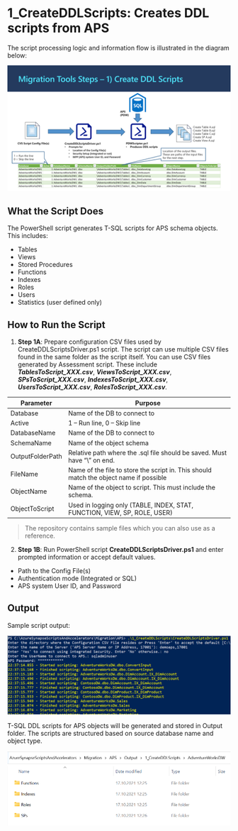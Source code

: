 # 1_CreateDDLScripts: Creates DDL scripts from APS

The script processing logic and information flow is illustrated in the diagram below: 


![Create DDL Scripts Programs](../Images/1_CreateDDLScripts_v2.PNG)

## **What the Script Does** ##

The PowerShell script generates T-SQL scripts for APS schema objects. This includes:

- Tables
- Views
- Stored Procedures
- Functions
- Indexes
- Roles
- Users
- Statistics (user defined only) 



## **How to Run the Script** ##

1.  **Step 1A**: Prepare configuration CSV files used by CreateDDLScriptsDriver.ps1 script. The script can use multiple CSV files found in the same folder as the script itself. 
   You can use CSV files generated by Assessment script. These include ***TablesToScript_XXX.csv***, ***ViewsToScript_XXX.csv***, ***SPsToScript_XXX.csv***, ***IndexesToScript_XXX.csv***, ***UsersToScript_XXX.csv***, ***RolesToScript_XXX.csv***.


| **Parameter**    | **Purpose**                                                  |
| ---------------- | ------------------------------------------------------------ |
| Database         | Name of the DB to connect to                                 |
| Active           | 1 – Run  line, 0 – Skip line                                 |
| DatabaseName     | Name of the DB to connect to                                 |
| SchemaName       | Name of the object schema                                    |
| OutputFolderPath | Relative path where the .sql file should be saved. Must have “\” on end. |
| FileName         | Name of the file to store the script in. This should match the object name if  possible |
| ObjectName       | Name of  the object to script. This must include the schema. |
| ObjectToScript   | Used in logging only (TABLE, INDEX, STAT, FUNCTION, VIEW, SP, ROLE, USER) |

> The repository contains sample files which you can also use as a reference.
>

2.  **Step 1B**: Run PowerShell script **CreateDDLScriptsDriver.ps1** and enter prompted information or accept default values.
   - Path to the Config File(s)
   - Authentication mode (Integrated or SQL)
   - APS system User ID, and Password



## Output ##

Sample script output:

![Sample Script Output](../Images/1_CreateDDLScripts_Sample_Output.PNG)

T-SQL DDL scripts for APS objects will be generated and stored in Output folder. The scripts are structured based on source database name and object type.

![Output folder](../Images/1_CreateDDLScripts_Output_Folder.PNG)
